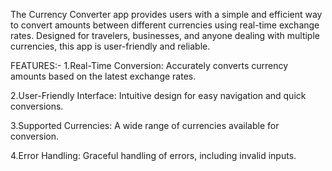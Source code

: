 The Currency Converter app provides users with a simple and efficient way to convert amounts between different currencies using real-time exchange rates. Designed for travelers, businesses, and anyone dealing with multiple currencies, this app is user-friendly and reliable.


FEATURES:-
1.Real-Time Conversion: Accurately converts currency amounts based on the latest exchange rates.

2.User-Friendly Interface: Intuitive design for easy navigation and quick conversions.

3.Supported Currencies: A wide range of currencies available for conversion.

4.Error Handling: Graceful handling of errors, including invalid inputs.
